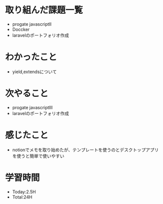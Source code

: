 # 取り組んだ課題一覧
- progate javascriptII 
- Doccker
- laravelのポートフォリオ作成
# わかったこと
- yield,extendsについて
# 次やること
- progate javascriptⅢ
- laravelのポートフォリオ作成
# 感じたこと
- notionでメモを取り始めたが、テンプレートを使うのとデスクトップアプリを使うと簡単で使いやすい
# 学習時間
- Today:2.5H
- Total:24H
